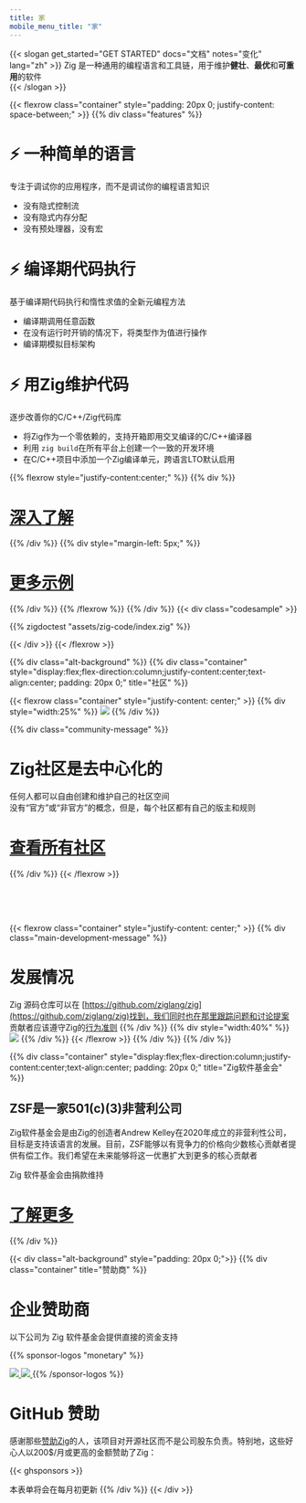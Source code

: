 ```yaml
---
title: 家
mobile_menu_title: "家"
---
```

{{< slogan get_started="GET STARTED" docs="文档" notes="变化" lang="zh" >}}
Zig 是一种通用的编程语言和工具链，用于维护**健壮**、**最优**和**可重用**的软件  
{{< /slogan >}}

{{< flexrow class="container" style="padding: 20px 0; justify-content: space-between;" >}}
{{% div class="features" %}}

# ⚡ 一种简单的语言
专注于调试你的应用程序，而不是调试你的编程语言知识

- 没有隐式控制流
- 没有隐式内存分配
- 没有预处理器，没有宏

# ⚡ 编译期代码执行
基于编译期代码执行和惰性求值的全新元编程方法

- 编译期调用任意函数
- 在没有运行时开销的情况下，将类型作为值进行操作
- 编译期模拟目标架构

# ⚡ 用Zig维护代码
逐步改善你的C/C++/Zig代码库

- 将Zig作为一个零依赖的，支持开箱即用交叉编译的C/C++编译器
- 利用 `zig build`在所有平台上创建一个一致的开发环境
- 在C/C++项目中添加一个Zig编译单元，跨语言LTO默认启用

{{% flexrow style="justify-content:center;" %}}
{{% div %}}

<h1>
    <a href="learn/overview/" class="button" style="display: inline;">深入了解</a>
</h1>

{{% /div %}}
{{% div  style="margin-left: 5px;" %}}

<h1>
    <a href="learn/samples/" class="button" style="display: inline;">更多示例</a>
</h1>

{{% /div %}}
{{% /flexrow %}}
{{% /div %}}
{{< div class="codesample" >}}

{{% zigdoctest "assets/zig-code/index.zig" %}}

{{< /div >}}
{{< /flexrow >}}

{{% div class="alt-background" %}}
{{% div class="container"  style="display:flex;flex-direction:column;justify-content:center;text-align:center; padding: 20px 0;" title="社区" %}}

{{< flexrow class="container" style="justify-content: center;" >}}
{{% div style="width:25%" %}}
<img src="/ziggy.svg" style="max-height: 200px">
{{% /div %}}

{{% div class="community-message" %}}
# Zig社区是去中心化的
任何人都可以自由创建和维护自己的社区空间  
没有“官方”或“非官方”的概念，但是，每个社区都有自己的版主和规则

<div style="">
<h1>
	<a href="https://github.com/ziglang/zig/wiki/Community" class="button" style="display: inline;">查看所有社区</a>
</h1>
</div>

{{% /div %}}
{{< /flexrow >}}

<div style="height: 50px;"></div>

{{< flexrow class="container" style="justify-content: center;" >}}
{{% div class="main-development-message" %}}

# 发展情况
Zig 源码仓库可以在 [https://github.com/ziglang/zig](https://github.com/ziglang/zig)找到，我们同时也在那里跟踪问题和讨论提案  
贡献者应该遵守Zig的[行为准则](https://github.com/ziglang/zig/blob/master/.github/CODE_OF_CONDUCT.md)
{{% /div %}}
{{% div style="width:40%" %}}
<img src="/zero.svg" style="max-height: 200px">
{{% /div %}}
{{< /flexrow >}}
{{% /div %}}
{{% /div %}}


{{% div class="container" style="display:flex;flex-direction:column;justify-content:center;text-align:center; padding: 20px 0;" title="Zig软件基金会" %}}
## ZSF是一家501(c)(3)非营利公司

Zig软件基金会是由Zig的创造者Andrew Kelley在2020年成立的非营利性公司，目标是支持该语言的发展。目前，ZSF能够以有竞争力的价格向少数核心贡献者提供有偿工作。我们希望在未来能够将这一优惠扩大到更多的核心贡献者 

Zig 软件基金会由捐款维持

<h1>
	<a href="zsf/" class="button" style="display:inline;">了解更多</a>
</h1>

{{% /div %}}


{{< div class="alt-background" style="padding: 20px 0;">}}
{{% div class="container" title="赞助商" %}}
# 企业赞助商
以下公司为 Zig 软件基金会提供直接的资金支持

{{% sponsor-logos "monetary" %}}
 <a href="https://pex.com" rel="noopener nofollow" target="_blank"><picture>

   <picture>
     <source srcset="/pex-white.svg" media="(prefers-color-scheme: dark)">
     <img src="/pex-dark.svg">
   </picture>
 </a> 
 <a href="https://coil.com" rel="noopener nofollow" target="_blank"><picture>
   <picture>
     <source srcset="/coil-logo-white.svg" media="(prefers-color-scheme: dark)">
     <img src="/coil-logo-black.svg">
   </picture>
 </a>
{{% /sponsor-logos %}}

# GitHub 赞助
感谢那些[赞助Zig](zsf/)的人，该项目对开源社区而不是公司股东负责。特别地，这些好心人以200$/月或更高的金额赞助了Zig：

{{< ghsponsors >}}

本表单将会在每月初更新
{{% /div %}}
{{< /div >}}
